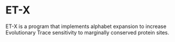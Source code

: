# ET-X
ET-X is a program that implements alphabet expansion to increase Evolutionary Trace sensitivity to marginally conserved protein sites.

